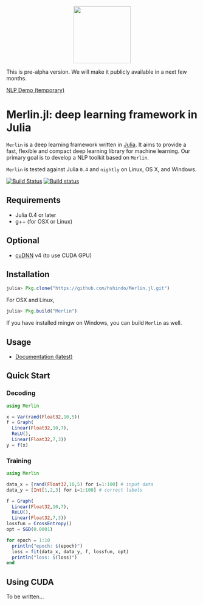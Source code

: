 <p align="center"><img src="https://github.com/hshindo/Merlin.jl/blob/master/Merlin.png" width="150"></p>

This is pre-alpha version. We will make it publicly available in a next few months.

[NLP Demo (temporary)](http://158.199.141.203/)

# Merlin.jl: deep learning framework in Julia

`Merlin` is a deep learning framework written in [Julia](http://julialang.org/).
It aims to provide a fast, flexible and compact deep learning library for machine learning.
Our primary goal is to develop a NLP toolkit based on `Merlin`.

`Merlin` is tested against Julia `0.4` and `nightly` on Linux, OS X, and Windows.

[![Build Status](https://travis-ci.org/hshindo/Merlin.jl.svg?branch=master)](https://travis-ci.org/hshindo/Merlin.jl)
[![Build status](https://ci.appveyor.com/api/projects/status/v2u1kyjy61ph0ihn/branch/master?svg=true)](https://ci.appveyor.com/project/hshindo/merlin-jl/branch/master)

## Requirements
- Julia 0.4 or later
- g++ (for OSX or Linux)

## Optional
- [cuDNN](https://developer.nvidia.com/cudnn) v4 (to use CUDA GPU)

## Installation
```julia
julia> Pkg.clone("https://github.com/hshindo/Merlin.jl.git")
```
For OSX and Linux,
```julia
julia> Pkg.build("Merlin")
```
If you have installed mingw on Windows, you can build `Merlin` as well.

## Usage
- [Documentation (latest)](http://hshindo.github.io/Merlin.jl/latest/)

## Quick Start
### Decoding
```julia
using Merlin

x = Var(rand(Float32,10,5))
f = Graph(
  Linear(Float32,10,7),
  ReLU(),
  Linear(Float32,7,3))
y = f(x)
```

### Training
```julia
using Merlin

data_x = [rand(Float32,10,5) for i=1:100] # input data
data_y = [Int[1,2,3] for i=1:100] # correct labels

f = Graph(
  Linear(Float32,10,7),
  ReLU(),
  Linear(Float32,7,3))
lossfun = CrossEntropy()
opt = SGD(0.0001)

for epoch = 1:10
  println("epoch: $(epoch)")
  loss = fit(data_x, data_y, f, lossfun, opt)
  println("loss: $(loss)")
end
```

## Using CUDA
To be written...
